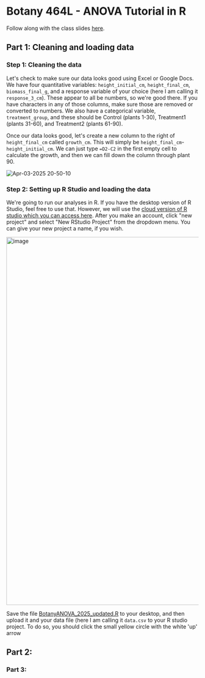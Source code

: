 # Botany 464L - ANOVA Tutorial in R
Follow along with the class slides [here](https://docs.google.com/presentation/d/1S4-4-KVPCI4bHiER66bpbaMPOLhRzXC2P3gtUWJYayM/edit?usp=sharing). 

## Part 1: Cleaning and loading data
### Step 1: Cleaning the data
Let's check to make sure our data looks good using Excel or Google Docs. We have four quantitative variables: `height_initial_cm`, `height_final_cm`, `biomass_final_g`, and a response variable of your choice (here I am calling it `response_3_cm`). These appear to all be numbers, so we're good there. If you have characters in any of those columns, make sure those are removed or converted to numbers. We also have a categorical variable, `treatment_group`, and these should be Control (plants 1-30), Treatment1 (plants 31-60), and Treatment2 (plants 61-90). 

Once our data looks good, let's create a new column to the right of `height_final_cm` called `growth_cm`. This will simply be `height_final_cm`-`height_initial_cm`. We can just type `=D2-C2` in the first empty cell to calculate the growth, and then we can fill down the column through plant 90.

![Apr-03-2025 20-50-10](https://github.com/user-attachments/assets/d9e878f3-fb37-439f-a279-8b00316aeb58)<br>

### Step 2: Setting up R Studio and loading the data
We're going to run our analyses in R. If you have the desktop version of R Studio, feel free to use that. However, we will use the [cloud version of R studio which you can access here](https://login.posit.cloud/login?redirect=%2F). After you make an account, click "new project" and select "New RStudio Project" from the dropdown menu. You can give your new project a name, if you wish.

<img width="963" alt="image" src="https://github.com/user-attachments/assets/79ca4d77-7630-47d4-9f83-5d600264db10" />

Save the file [BotanyANOVA_2025_updated.R](BotanyANOVA_2025_updated.R) to your desktop, and then upload it and your data file (here I am calling it `data.csv` to your R studio project. To do so, you should click the small yellow circle with the white 'up' arrow 

## Part 2:

### Part 3:
